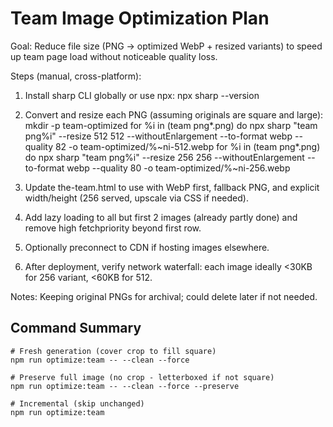 # Team Image Optimization Plan

Goal: Reduce file size (PNG -> optimized WebP + resized variants) to speed up team page load without noticeable quality loss.

Steps (manual, cross-platform):

1. Install sharp CLI globally or use npx:
   npx sharp --version

2. Convert and resize each PNG (assuming originals are square and large):
   mkdir -p team-optimized
   for %i in (team png\*.png) do npx sharp "team png\%i" --resize 512 512 --withoutEnlargement --to-format webp --quality 82 -o team-optimized/%~ni-512.webp
   for %i in (team png\*.png) do npx sharp "team png\%i" --resize 256 256 --withoutEnlargement --to-format webp --quality 80 -o team-optimized/%~ni-256.webp

3. Update the-team.html to use <picture> with WebP first, fallback PNG, and explicit width/height (256 served, upscale via CSS if needed).

4. Add lazy loading to all but first 2 images (already partly done) and remove high fetchpriority beyond first row.

5. Optionally preconnect to CDN if hosting images elsewhere.

6. After deployment, verify network waterfall: each image ideally <30KB for 256 variant, <60KB for 512.

Notes: Keeping original PNGs for archival; could delete later if not needed.

## Command Summary

```
# Fresh generation (cover crop to fill square)
npm run optimize:team -- --clean --force

# Preserve full image (no crop - letterboxed if not square)
npm run optimize:team -- --clean --force --preserve

# Incremental (skip unchanged)
npm run optimize:team
```
